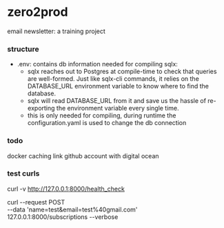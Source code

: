 # zero2prod

email newsletter: a training project

### structure
* .env:  contains db information needed for compiling sqlx:
  * sqlx reaches out to Postgres at compile-time to check that queries are well-formed. Just like sqlx-cli commands, it relies on the DATABASE_URL environment variable to know where to find the database.
  * sqlx will read DATABASE_URL from it and save us the hassle of re-exporting the environment variable every single time.
  * this is only needed for compiling, during runtime the configuration.yaml is used to change the db connection

### todo

docker caching
link github account with digital ocean


### test curls
curl -v http://127.0.0.1:8000/health_check

curl --request POST \
--data 'name=test&email=test%40gmail.com' \
127.0.0.1:8000/subscriptions --verbose